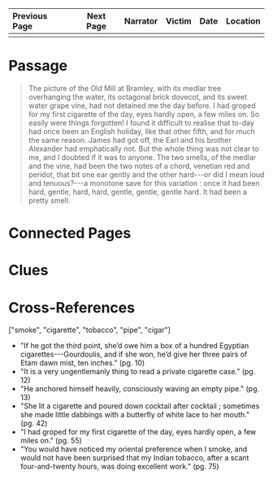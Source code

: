| Previous Page | Next Page | Narrator | Victim | Date | Location |
|:--------------|:---------:|---------:|-------:|-----:|---------:|
|               |           |          |        |      |          |

# Passage
>The picture of the Old Mill at Bramley, with its medlar tree overhanging the water, its octagonal brick dovecot, and its sweet water grape vine, had not detained me the day before. I had groped for my first cigarette of the day, eyes hardly open, a few miles on. So easily were things forgotten! I found it difficult to realise that to-day had once been an English holiday, like that other fifth, and for much the same reason. James had got off, the Earl and his brother Alexander had emphatically not. But the whole thing was not clear to me, and I doubted if it was to anyone. The two smells, of the medlar and the vine, had been the two notes of a chord, venetian red and peridot, that bit one ear gently and the other hard---or did I mean loud and tenuous?---a monotone save for this variation : once it had been hard, gentle, hard, hard, gentle, gentle, gentle hard. It had been a pretty smell. 
# Connected Pages
# Clues
# Cross-References
["smoke", "cigarette", "tobacco", "pipe", "cigar"]
* "If he got the third point, she’d owe him a box of a hundred Egyptian cigarettes---Gourdoulis, and if she won, he’d give her three pairs of Etam dawn mist, ten inches." (pg. 10)
* "It is a very ungentlemanly thing to read a private cigarette case." (pg. 12)
* "He anchored himself heavily, consciously waving an empty pipe." (pg. 13)
* "She lit a cigarette and poured down cocktail after cocktail ; sometimes she made little dabbings with a butterfly of white lace to her mouth." (pg. 42)
* "I had groped for my first cigarette of the day, eyes hardly open, a few miles on." (pg. 55)
* "You would have noticed my oriental preference when I smoke, and would not have been surprised that my Indian tobacco, after a scant four-and-twenty hours, was doing excellent work." (pg. 75)
